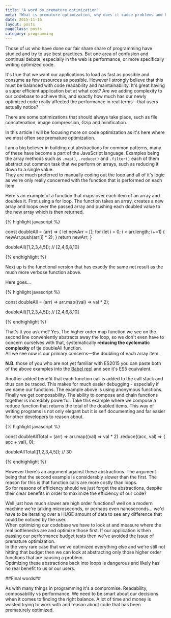 ```yaml
---
title: "A word on premature optimization"
meta: "What is premature optimization, why does it cause problems and how is it best avoided?"
date: 2015-11-16
layout: posts
pageClass: posts
category: programming
---
```


Those of us who have done our fair share share of programming have studied and 
try to use best practices.  But one area of confusion and continual debate,
especially in the web is performance, or more specifically writing optimized 
code.

It's true that we want our applications to load as fast as possible and consume 
as few resources as possible.  However I strongly believe that this must be 
balanced with code readability and maintainability.  It's great having a super
efficient application but at what cost?  Are we adding complexity to our 
codebase to achieve this, and exactly how much has our newly optimized code really
affected the performance in real terms&mdash;that users actually notice?

There are some optimizations that should always take place, such as file
concatenation, image compression, Gzip and minification.

In this article I will be focusing more on code optimization as it's here where
we most often see premature optimization.

I am a big believer in building out abstractions for common patterns, many of
these have become a part of the JavaScript language.  Examples being the array
methods such as `.map()`, `.reduce()` and `.filter()` each of them abstract out
common task that we perform on arrays, such as reducing it down to a single
value.  
They are much preferred to manually coding out the loop and all of it's logic as
we're only really concerned with the function that is performed on each item.

Here's an example of a function that maps over each item of an array and doubles
it.  First using a for loop.  The function takes an array, creates a new array
and loops over the passed array and pushing each doubled value to the new array
which is then returned.

{% highlight javascript %}

const doubleAll = (arr) => {
  let newArr = [];
  for (let i = 0; i < arr.length; i+=1) {
    newArr.push(arr[i] * 2);
  }
  return newArr;
}

doubleAll([1,2,3,4,5]); // [2,4,6,8,10]

{% endhighlight %}

Next up is the functional version that has exactly the same net result as the
much more verbose function above.

Here goes&hellip;

{% highlight javascript %}

const doubleAll = (arr) => 
  arr.map((val) => 
  val * 2);

doubleAll([1,2,3,4,5]); // [2,4,6,8,10]

{% endhighlight %}

That's it you ask me?  Yes.  The  higher order map function we see on the second 
line conveniently abstracts away the loop, so we don't even have to concern
ourselves with that, systematically **reducing the cyclomatic complexity** of
tje doubleAll function.  
All we see now is our primary concerns&mdash;the doubling of each array item.

**N.B.** those of you who are not yet familiar with ES2015 you can paste both of the 
above examples into the [Babel repl](http://babeljs.io/repl/) and see it's 
ES5 equivalent.

Another added benefit that each function call is added to the call stack
and thus can be traced.  This makes for much easier debugging - especially if we
name our functions.  The example above is using anonymous functions.
Finally we get composability.  The ability to compose and chain functions 
together is incredibly powerful.  Take this example where we compose a reduce
function that returns the total of the doubled items.  This way of writing
programs is not only elegant but it is self documenting and far easier for other
developers to reason about.

{% highlight javascript %}

const doubleAllTotal = (arr) => 
  arr.map((val) => 
  val * 2)
  .reduce((acc, val) => {
  acc + val}, 0);

doubleAllTotal([1,2,3,4,5]); // 30

{% endhighlight %}

However there's an argument against these abstractions.  The argument being that
the second example is considerably slower than the first.  The reason for this
is that function calls are more costly than loops.  
So for reasons of efficiency should we just forget the abstractions, despite 
their clear benefits in order to maximize the efficiency of our code?

Well just how much slower are high order functions? well on a modern machine 
we're talking microseconds, or perhaps even nanoseconds&hellip;
we'd have to be iterating over a HUGE amount of data to see any difference that
could be noticed by the user.  
When optimizing our codebase we have to look at and measure where the real 
bottlenecks are and optimize those first.  If our application is then passing
our performance budget tests then we've avoided the issue of premature 
optimization.  
In the very rare case that we've optimized everything else and
we're still not hitting that budget then we can look at abstracting only those
higher order functions that are causing a problem.  
Optimizing these abstractions back into loops is dangerous and likely has no 
real benefit to us or our users.

##Final words##

As with many things in programming it's a compromise. Readability, composability
vs performance.  We need to be smart about our decisions when it comes to 
finding the right balance.  A lot of time and money is wasted trying to work
with and reason about code that has been prematurely optimized.





